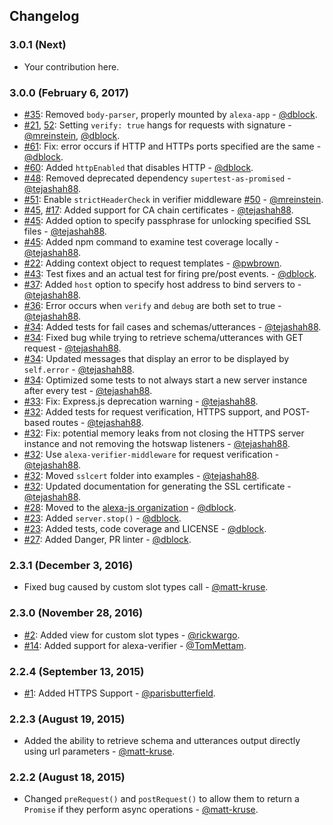 ## Changelog

### 3.0.1 (Next)

* Your contribution here.

### 3.0.0 (February 6, 2017)

* [#35](https://github.com/alexa-js/alexa-app-server/issues/35): Removed `body-parser`, properly mounted by `alexa-app` - [@dblock](https://github.com/dblock).
* [#21](https://github.com/alexa-js/alexa-app-server/issues/21), [52](https://github.com/alexa-js/alexa-app-server/issues/52): Setting `verify: true` hangs for requests with signature - [@mreinstein](https://github.com/mreinstein), [@dblock](https://github.com/dblock).
* [#61](https://github.com/alexa-js/alexa-app-server/pull/61): Fix: error occurs if HTTP and HTTPs ports specified are the same - [@dblock](https://github.com/dblock).
* [#60](https://github.com/alexa-js/alexa-app-server/pull/60): Added `httpEnabled` that disables HTTP - [@dblock](https://github.com/dblock).
* [#48](https://github.com/alexa-js/alexa-app-server/pull/48): Removed deprecated dependency `supertest-as-promised` - [@tejashah88](https://github.com/tejashah88).
* [#51](https://github.com/alexa-js/alexa-app-server/pull/51): Enable `strictHeaderCheck` in verifier middleware [#50](https://github.com/alexa-js/alexa-app-server/issues/50) - [@mreinstein](https://github.com/mreinstein).
* [#45](https://github.com/alexa-js/alexa-app-server/pull/45), [#17](https://github.com/alexa-js/alexa-app-server/pull/17): Added support for CA chain certificates - [@tejashah88](https://github.com/tejashah88).
* [#45](https://github.com/alexa-js/alexa-app-server/pull/45): Added option to specify passphrase for unlocking specified SSL files - [@tejashah88](https://github.com/tejashah88).
* [#45](https://github.com/alexa-js/alexa-app-server/pull/45): Added npm command to examine test coverage locally - [@tejashah88](https://github.com/tejashah88).
* [#22](https://github.com/alexa-js/alexa-app-server/pull/22): Adding context object to request templates - [@pwbrown](https://github.com/pwbrown).
* [#43](https://github.com/alexa-js/alexa-app-server/pull/43): Test fixes and an actual test for firing pre/post events. - [@dblock](https://github.com/dblock).
* [#37](https://github.com/alexa-js/alexa-app-server/pull/37): Added `host` option to specify host address to bind servers to - [@tejashah88](https://github.com/tejashah88).
* [#36](https://github.com/alexa-js/alexa-app-server/pull/36): Error occurs when `verify` and `debug` are both set to true - [@tejashah88](https://github.com/tejashah88).
* [#34](https://github.com/alexa-js/alexa-app-server/pull/34): Added tests for fail cases and schemas/utterances - [@tejashah88](https://github.com/tejashah88).
* [#34](https://github.com/alexa-js/alexa-app-server/pull/34): Fixed bug while trying to retrieve schema/utterances with GET request - [@tejashah88](https://github.com/tejashah88).
* [#34](https://github.com/alexa-js/alexa-app-server/pull/34): Updated messages that display an error to be displayed by `self.error` - [@tejashah88](https://github.com/tejashah88).
* [#34](https://github.com/alexa-js/alexa-app-server/pull/34): Optimized some tests to not always start a new server instance after every test - [@tejashah88](https://github.com/tejashah88).
* [#33](https://github.com/alexa-js/alexa-app-server/pull/33): Fix: Express.js deprecation warning - [@tejashah88](https://github.com/tejashah88).
* [#32](https://github.com/alexa-js/alexa-app-server/pull/32): Added tests for request verification, HTTPS support, and POST-based routes - [@tejashah88](https://github.com/tejashah88).
* [#32](https://github.com/alexa-js/alexa-app-server/pull/32): Fix: potential memory leaks from not closing the HTTPS server instance and not removing the hotswap listeners - [@tejashah88](https://github.com/tejashah88).
* [#32](https://github.com/alexa-js/alexa-app-server/pull/32): Use `alexa-verifier-middleware` for request verification - [@tejashah88](https://github.com/tejashah88).
* [#32](https://github.com/alexa-js/alexa-app-server/pull/32): Moved `sslcert` folder into examples - [@tejashah88](https://github.com/tejashah88).
* [#32](https://github.com/alexa-js/alexa-app-server/pull/32): Updated documentation for generating the SSL certificate - [@tejashah88](https://github.com/tejashah88).
* [#28](https://github.com/alexa-js/alexa-app-server/pull/28): Moved to the [alexa-js organization](https://github.com/alexa-js) - [@dblock](https://github.com/dblock).
* [#23](https://github.com/alexa-js/alexa-app-server/pull/23): Added `server.stop()` - [@dblock](https://github.com/dblock).
* [#23](https://github.com/alexa-js/alexa-app-server/pull/23): Added tests, code coverage and LICENSE - [@dblock](https://github.com/dblock).
* [#27](https://github.com/alexa-js/alexa-app-server/pull/27): Added Danger, PR linter - [@dblock](https://github.com/dblock).

### 2.3.1 (December 3, 2016)

* Fixed bug caused by custom slot types call - [@matt-kruse](https://github.com/matt-kruse).

### 2.3.0 (November 28, 2016)

* [#2](https://github.com/alexa-js/alexa-app-server/pull/2): Added view for custom slot types - [@rickwargo](https://github.com/rickwargo).
* [#14](https://github.com/alexa-js/alexa-app-server/pull/2): Added support for alexa-verifier - [@TomMettam](https://github.com/TomMettam).

### 2.2.4 (September 13, 2015)

* [#1](https://github.com/alexa-js/alexa-app-server/pull/1): Added HTTPS Support - [@parisbutterfield](https://github.com/parisbutterfield).

### 2.2.3 (August 19, 2015)

* Added the ability to retrieve schema and utterances output directly using url parameters - [@matt-kruse](https://github.com/matt-kruse).

### 2.2.2 (August 18, 2015)

* Changed `preRequest()` and `postRequest()` to allow them to return a `Promise` if they perform async operations - [@matt-kruse](https://github.com/matt-kruse).
